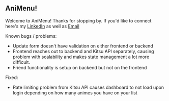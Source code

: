 ## AniMenu!

Welcome to AniMenu! Thanks for stopping by. If you'd like to connect here's my [LinkedIn](https://www.linkedin.com/in/michaelquintdev/) as well as [Email](mailto:michaelquintdev@gmail.com)

Known bugs / problems:
 - Update form doesn't have validation on either frontend or backend
 - Frontend reaches out to backend and Kitsu API separately, causing problem with scalability and makes state management a lot more difficult. 
 - Friend functionality is setup on backend but not on the frontend


Fixed:
 - Rate limiting problem from Kitsu API causes dashboard to not load upon login depending on how many animes you have on your list
